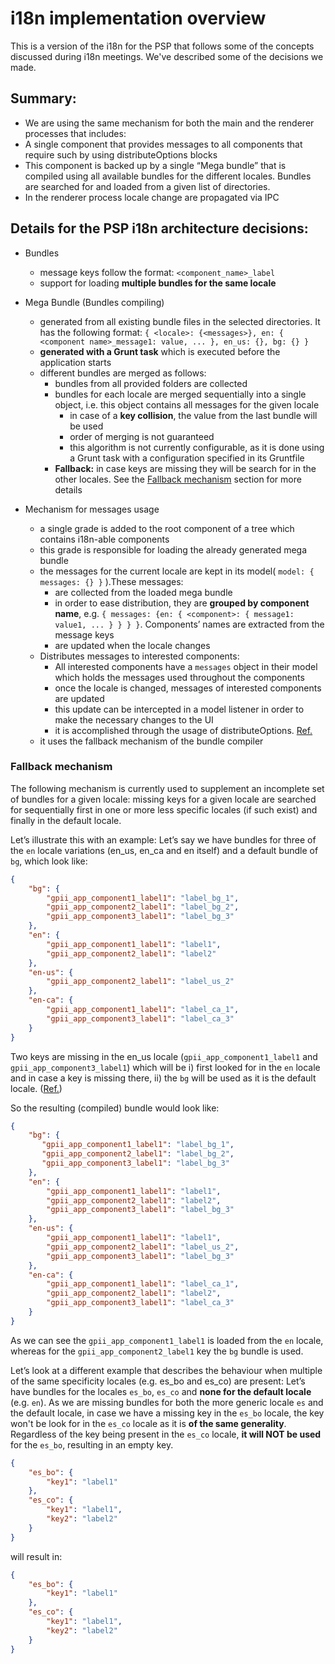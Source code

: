 # i18n implementation overview

This is a version of the i18n for the PSP that follows some of the concepts discussed during i18n meetings. We've
described some of the decisions we made.

## Summary:

* We are using the same mechanism for both the main and the renderer processes that includes:
* A single component that provides messages to all components that require such by using distributeOptions blocks
* This component is backed up by a single “Mega bundle” that is compiled using all available bundles for the different
  locales. Bundles are searched for and loaded from a given list of directories.
* In the renderer process locale change are propagated via IPC

## Details for the PSP i18n architecture decisions:

* Bundles
  * message keys follow the format: `<component_name>_label`
  * support for loading **multiple bundles for the same locale**

* Mega Bundle (Bundles compiling)
  * generated from all existing bundle files in the selected directories. It has the following format:
  `{ <locale>: {<messages>}, en: { <component name>_message1: value, ... }, en_us: {}, bg: {} }`
  * **generated with a Grunt task** which is executed before the application starts
  * different bundles are merged as follows:
    * bundles from all provided folders are collected
    * bundles for each locale are merged sequentially into a single object, i.e. this object contains all messages for
    the given locale
      * in case of a **key collision**, the value from the last bundle will be used
      * order of merging is not guaranteed
      * this algorithm is not currently configurable, as it is done using a Grunt task with a configuration specified
      in its Gruntfile
    * **Fallback:** in case keys are missing they will be search for in the other locales. See the
    [Fallback mechanism](#fallback-mechanism) section for more details

* Mechanism for messages usage
  * a single grade is added to the root component of a tree which contains i18n-able components
  * this grade is responsible for loading the already generated mega bundle
  * the messages for the current locale are kept in its model( `model: { messages: {} }` ).These messages:
    * are collected from the loaded mega bundle
    * in order to ease distribution, they are **grouped by component name**, e.g.
    `{ messages: {en: { <component>: { message1: value1, ... } } } }`. Components’ names are extracted from the message
    keys
    * are updated when the locale changes
  * Distributes messages to interested components:
    * All interested components have a `messages` object in their model which holds the messages used throughout the
    components
    * once the locale is changed, messages of interested components are updated
    * this update can be intercepted in a model listener in order to make the necessary changes to the UI
    * it is accomplished through the usage of distributeOptions.
    [Ref.](https://github.com/danailbd/gpii-app/blob/GPII-2894/src/common/messageBundles.js#L201)
  * it uses the fallback mechanism of the bundle compiler

### Fallback mechanism

The following mechanism is currently used to supplement an incomplete set of bundles for a given locale:
missing keys for a given locale are searched for sequentially first in one or more less specific locales (if such
exist) and finally in the default locale.

Let’s illustrate this with an example:
 Let’s say we have bundles for three of the `en` locale variations (en_us, en_ca and en itself) and a default bundle of
  `bg`, which look like:

```json
{
    "bg": {
        "gpii_app_component1_label1": "label_bg_1",
        "gpii_app_component2_label1": "label_bg_2",
        "gpii_app_component3_label1": "label_bg_3"
    },
    "en": {
        "gpii_app_component1_label1": "label1",
        "gpii_app_component2_label1": "label2"
    },
    "en-us": {
        "gpii_app_component2_label1": "label_us_2"
    },
    "en-ca": {
        "gpii_app_component1_label1": "label_ca_1",
        "gpii_app_component3_label1": "label_ca_3"
    }
}
```

Two keys are missing in the en_us locale (`gpii_app_component1_label1` and `gpii_app_component3_label1`) which will be
i) first looked for in the `en` locale and in case a key is missing there, ii) the `bg` will be used as it is the
default locale. ([Ref.](https://github.com/GPII/gpii-app/pull/43/files#diff-6bc17c73bd5dc975645963854a8c475dR47))

So the resulting (compiled) bundle would look like:

```json
{
    "bg": {
       "gpii_app_component1_label1": "label_bg_1",
       "gpii_app_component2_label1": "label_bg_2",
       "gpii_app_component3_label1": "label_bg_3"
    },
    "en": {
        "gpii_app_component1_label1": "label1",
        "gpii_app_component2_label1": "label2",
        "gpii_app_component3_label1": "label_bg_3"
    },
    "en-us": {
        "gpii_app_component1_label1": "label1",
        "gpii_app_component2_label1": "label_us_2",
        "gpii_app_component3_label1": "label_bg_3"
    },
    "en-ca": {
        "gpii_app_component1_label1": "label_ca_1",
        "gpii_app_component2_label1": "label2",
        "gpii_app_component3_label1": "label_ca_3"
    }
}
```

As we can see the `gpii_app_component1_label1` is loaded from the `en` locale, whereas for the
`gpii_app_component2_label1` key the `bg` bundle is used.

Let’s look at a different example that describes the behaviour when multiple of the same specificity locales (e.g.
es_bo and es_co) are present:
Let’s have bundles for the locales `es_bo`, `es_co` and **none for the default locale** (e.g. `en`). As we are missing
bundles for both the more generic locale `es` and the default locale, in case we have a missing key in the `es_bo`
locale, the key won't be look for in the `es_co` locale as it is **of the same generality**. Regardless of the key
being present in the `es_co` locale, **it will NOT be used** for the `es_bo`, resulting in an empty key.

```json
{
    "es_bo": {
        "key1": "label1"
    },
    "es_co": {
        "key1": "label1",
        "key2": "label2"
    }
}
```

will result in:

```json
{
    "es_bo": {
        "key1": "label1"
    },
    "es_co": {
        "key1": "label1",
        "key2": "label2"
    }
}
```
